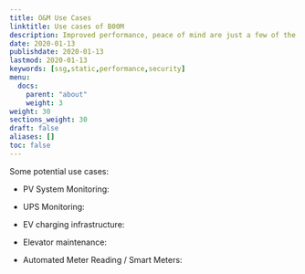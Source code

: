 ```yaml
---
title: O&M Use Cases
linktitle: Use cases of B00M
description: Improved performance, peace of mind are just a few of the reasons remote monitoring is essential.
date: 2020-01-13
publishdate: 2020-01-13
lastmod: 2020-01-13
keywords: [ssg,static,performance,security]
menu:
  docs:
    parent: "about"
    weight: 3
weight: 30
sections_weight: 30
draft: false
aliases: []
toc: false
---
```


Some potential use cases:

* PV System Monitoring:

* UPS Monitoring:

* EV charging infrastructure:

* Elevator maintenance:

* Automated Meter Reading / Smart Meters:
